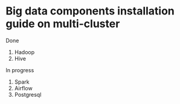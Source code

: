 # Big data components installation guide on multi-cluster

Done
1. Hadoop
2. Hive

In progress
1. Spark
2. Airflow
3. Postgresql
